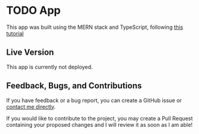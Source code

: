 # TODO App

This app was built using the MERN stack and TypeScript, following [this tutorial](https://www.freecodecamp.org/news/how-to-build-a-todo-app-with-react-typescript-nodejs-and-mongodb/)

## Live Version

This app is currently not deployed.

## Feedback, Bugs, and Contributions

If you have feedback or a bug report, you can create a GitHub issue or [contact me directly](https://contact.nhcarrigan.com).

If you would like to contribute to the project, you may create a Pull Request containing your proposed changes and I will review it as soon as I am able!
